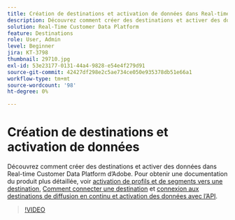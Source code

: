 ```yaml
---
title: Création de destinations et activation de données dans Real-time Customer Data Platform (RTCDP) d’Adobe
description: Découvrez comment créer des destinations et activer des données dans Real-time Customer Data Platform d’Adobe
solution: Real-Time Customer Data Platform
feature: Destinations
role: User, Admin
level: Beginner
jira: KT-3798
thumbnail: 29710.jpg
exl-id: 53e23177-0131-44a4-9828-e54e4f279d91
source-git-commit: 42427df298e2c5ae734ce050e935378db51e66a1
workflow-type: tm+mt
source-wordcount: '98'
ht-degree: 0%

---
```


# Création de destinations et activation de données

Découvrez comment créer des destinations et activer des données dans Real-time Customer Data Platform d’Adobe. Pour obtenir une documentation du produit plus détaillée, voir [activation de profils et de segments vers une destination](https://experienceleague.adobe.com/docs/experience-platform/rtcdp/destinations/dest-tutorials/activate-destinations.html), [Comment connecter une destination](https://experienceleague.adobe.com/docs/experience-platform/rtcdp/destinations/dest-tutorials/connect-destination.html) et [connexion aux destinations de diffusion en continu et activation des données avec l’API](https://experienceleague.adobe.com/docs/experience-platform/rtcdp/destinations/api-tutorials/streaming-destinations-api-tutorial.html).

>[!VIDEO](https://video.tv.adobe.com/v/29710?quality=12&learn=on)

